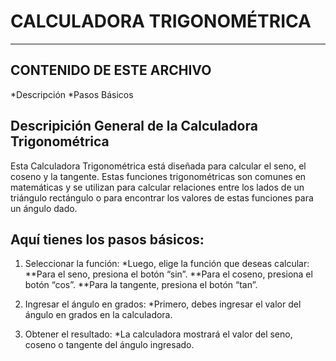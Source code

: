 # CALCULADORA TRIGONOMÉTRICA
___

## CONTENIDO DE ESTE ARCHIVO

*Descripción
*Pasos Básicos


## Descripición General de la Calculadora Trigonométrica

Esta Calculadora Trigonométrica está diseñada para calcular el seno, el coseno
y la tangente. Estas funciones trigonométricas son comunes en matemáticas y se 
utilizan para calcular relaciones entre los lados de un triángulo rectángulo o 
para encontrar los valores de estas funciones para un ángulo dado. 

## Aquí tienes los pasos básicos:

1. Seleccionar la función:
    *Luego, elige la función que deseas calcular:
        **Para el seno, presiona el botón “sin”.
        **Para el coseno, presiona el botón “cos”.
        **Para la tangente, presiona el botón “tan”.

2. Ingresar el ángulo en grados:
    *Primero, debes ingresar el valor del ángulo en grados en la calculadora.

3. Obtener el resultado:
    *La calculadora mostrará el valor del seno, coseno o tangente del ángulo ingresado.
